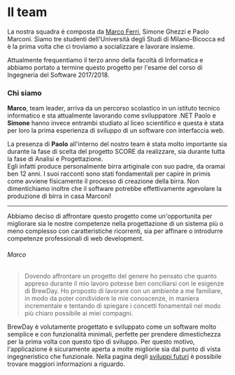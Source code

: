 # Il team

La nostra squadra è composta da  [Marco Ferri](https://www.linkedin.com/in/marco-ferri-ita/), Simone Ghezzi e Paolo Marconi. Siamo tre studenti dell'Università degli Studi di Milano-Bicocca ed è la prima volta che ci troviamo a socializzare e lavorare insieme.

Attualmente frequentiamo il terzo anno della facoltà di Informatica e abbiamo portato a termine questo progetto per l'esame del corso di Ingegneria del Software 2017/2018.


### Chi siamo

**Marco**, team leader, arriva da un percorso scolastico in un istituto tecnico informatico e sta attualmente lavorando come sviluppatore .NET
Paolo e **Simone** hanno invece entrambi studiato al liceo scientifico e questa è stata per loro la prima esperienza di sviluppo di un software con interfaccia web.

La presenza di **Paolo** all'interno del nostro team è stata molto importante sia durante la fase di scelta del progetto SCORE da realizzare, sia durante tutta la fase di Analisi e Progettazione.  
Egli infatti produce personalmente birra artiginale con suo padre, da oramai ben 12 anni. I suoi racconti sono stati fondamentali per capire in primis come avviene fisicamente il processo di creazione della birra. Non dimentichiamo inoltre che il software potrebbe effettivamente agevolare la produzione di birra in casa Marconi!

***********

Abbiamo deciso di affrontare questo progetto come un'opportunita per migliorare sia le nostre competenze nella progettazione di un sistema più o meno complesso con caratteristiche ricorrenti, sia per affinare o introdurre competenze professionali di web development.

###### Marco
> Dovendo affrontare un progetto del genere ho pensato che quanto appreso durante il mio lavoro potesse ben conciliarsi con le esigenze di BrewDay. Ho proposto di lavorare con un ambiente a me familiare, in modo da poter condividere le mie conoscenze, in maniera incrementale e tentando di spiegare i concetti fonamentali nel modo più chiaro possibile ai miei compagni.

BrewDay è volutamente progettato e sviluppato come un software molto semplice e con funzionalità minimali, perfette per prendere dimestichezza per la prima volta con questo tipo di sviluppo. Per questo motivo, l'applicazione è sicuramente aperta a molte migliorie sia dal punto di vista ingegneristico che funzionale. Nella pagina degli [sviluppi futuri](../06-Conclusioni/6.2-SviluppiFuturi.md) è possibile trovare maggiori informazioni a riguardo.